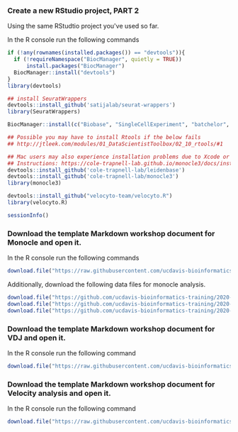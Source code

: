 ### Create a new RStudio project, PART 2

Using the same RStudtio project you've used so far.

In the R console run the following commands
```r
if (!any(rownames(installed.packages()) == "devtools")){
  if (!requireNamespace("BiocManager", quietly = TRUE))
      install.packages("BiocManager")
  BiocManager::install("devtools")
}
library(devtools)

## install SeuratWrappers
devtools::install_github('satijalab/seurat-wrappers')
library(SeuratWrappers)

BiocManager::install(c("Biobase", "SingleCellExperiment", "batchelor", "BiocGenerics", "DelayedArray", "DelayedMatrixStats", "limma", "S4Vectors", "SummarizedExperiment", "pcaMethods"))

## Possible you may have to install Rtools if the below fails
## http://jtleek.com/modules/01_DataScientistToolbox/02_10_rtools/#1

## Mac users may also experience installation problems due to Xcode or gfortran.
## Instructions: https://cole-trapnell-lab.github.io/monocle3/docs/installation/
devtools::install_github('cole-trapnell-lab/leidenbase')
devtools::install_github('cole-trapnell-lab/monocle3')
library(monocle3)

devtools::install_github("velocyto-team/velocyto.R")
library(velocyto.R)

sessionInfo()
```

### Download the template Markdown workshop document for Monocle and open it.

In the R console run the following commands
```r
download.file("https://raw.githubusercontent.com/ucdavis-bioinformatics-training/2020-August-Advanced-scRNAseq/master/data_analysis/adv_scrnaseq_monocle.Rmd", "monocle.Rmd")
```

Additionally, download the following data files for monocle analysis.

```r
download.file("https://github.com/ucdavis-bioinformatics-training/2020-August-Advanced-scRNAseq/raw/master/datasets/monocle3_expression_matrix.rds", "monocle3_expression_matrix.rds")
download.file("https://github.com/ucdavis-bioinformatics-training/2020-August-Advanced-scRNAseq/raw/master/datasets/monocle3_cell_metadata.rds", "monocle3_cell_metadata.rds")
download.file("https://github.com/ucdavis-bioinformatics-training/2020-August-Advanced-scRNAseq/blob/master/datasets/monocle3_gene_metadata.rds?raw=true", "monocle3_gene_metadata.rds")
```

### Download the template Markdown workshop document for VDJ and open it.

In the R console run the following command
```r
download.file("https://raw.githubusercontent.com/ucdavis-bioinformatics-training/2020-August-Advanced-scRNAseq/master/data_analysis/VDJ_Analysis.Rmd", "VDJ_Analysis.Rmd")
```

### Download the template Markdown workshop document for Velocity analysis and open it.

In the R console run the following command
```r
download.file("https://raw.githubusercontent.com/ucdavis-bioinformatics-training/2020-August-Advanced-scRNAseq/master/data_analysis/Velocyto.Rmd", "Velocyto.Rmd")
```
